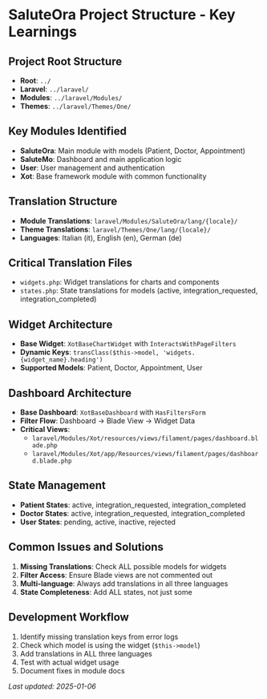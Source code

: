 # SaluteOra Project Structure - Key Learnings

## Project Root Structure
- **Root**: `../`
- **Laravel**: `../laravel/`
- **Modules**: `../laravel/Modules/`
- **Themes**: `../laravel/Themes/One/`

## Key Modules Identified
- **SaluteOra**: Main module with models (Patient, Doctor, Appointment)
- **SaluteMo**: Dashboard and main application logic
- **User**: User management and authentication
- **Xot**: Base framework module with common functionality

## Translation Structure
- **Module Translations**: `laravel/Modules/SaluteOra/lang/{locale}/`
- **Theme Translations**: `laravel/Themes/One/lang/{locale}/`
- **Languages**: Italian (it), English (en), German (de)

## Critical Translation Files
- `widgets.php`: Widget translations for charts and components
- `states.php`: State translations for models (active, integration_requested, integration_completed)

## Widget Architecture
- **Base Widget**: `XotBaseChartWidget` with `InteractsWithPageFilters`
- **Dynamic Keys**: `transClass($this->model, 'widgets.{widget_name}.heading')`
- **Supported Models**: Patient, Doctor, Appointment, User

## Dashboard Architecture
- **Base Dashboard**: `XotBaseDashboard` with `HasFiltersForm`
- **Filter Flow**: Dashboard → Blade View → Widget Data
- **Critical Views**: 
  - `laravel/Modules/Xot/resources/views/filament/pages/dashboard.blade.php`
  - `laravel/Modules/Xot/app/Resources/views/filament/pages/dashboard.blade.php`

## State Management
- **Patient States**: active, integration_requested, integration_completed
- **Doctor States**: active, integration_requested, integration_completed
- **User States**: pending, active, inactive, rejected

## Common Issues and Solutions
1. **Missing Translations**: Check ALL possible models for widgets
2. **Filter Access**: Ensure Blade views are not commented out
3. **Multi-language**: Always add translations in all three languages
4. **State Completeness**: Add ALL states, not just some

## Development Workflow
1. Identify missing translation keys from error logs
2. Check which model is using the widget (`$this->model`)
3. Add translations in ALL three languages
4. Test with actual widget usage
5. Document fixes in module docs

*Last updated: 2025-01-06* 